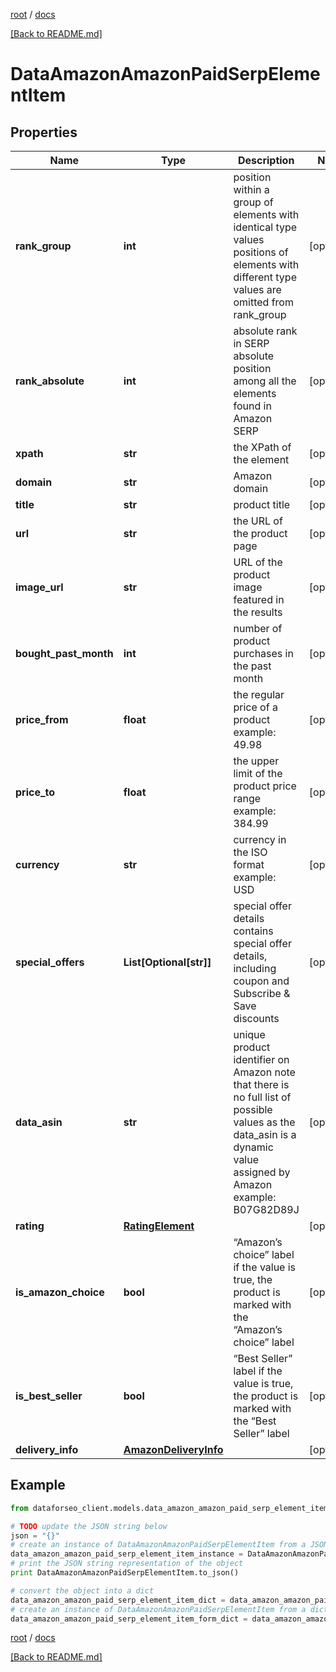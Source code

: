[root](./../ "root") / [docs](./ "docs")

[[Back to README.md]](./../README.md "[Back to README.md]")

# DataAmazonAmazonPaidSerpElementItem

## Properties

Name | Type | Description | Notes
------------ | ------------- | ------------- | -------------
**rank_group** | **int** | position within a group of elements with identical type values positions of elements with different type values are omitted from rank_group | [optional]
**rank_absolute** | **int** | absolute rank in SERP absolute position among all the elements found in Amazon SERP | [optional]
**xpath** | **str** | the XPath of the element | [optional]
**domain** | **str** | Amazon domain | [optional]
**title** | **str** | product title | [optional]
**url** | **str** | the URL of the product page | [optional]
**image_url** | **str** | URL of the product image featured in the results | [optional]
**bought_past_month** | **int** | number of product purchases in the past month | [optional]
**price_from** | **float** | the regular price of a product example: 49.98 | [optional]
**price_to** | **float** | the upper limit of the product price range example: 384.99 | [optional]
**currency** | **str** | currency in the ISO format example: USD | [optional]
**special_offers** | **List[Optional[str]]** | special offer details contains special offer details, including coupon and Subscribe &amp; Save discounts | [optional]
**data_asin** | **str** | unique product identifier on Amazon note that there is no full list of possible values as the data_asin is a dynamic value assigned by Amazon example: B07G82D89J | [optional]
**rating** | [**RatingElement**](RatingElement.md) |  | [optional]
**is_amazon_choice** | **bool** | “Amazon’s choice” label if the value is true, the product is marked with the “Amazon’s choice” label | [optional]
**is_best_seller** | **bool** | “Best Seller” label if the value is true, the product is marked with the “Best Seller” label | [optional]
**delivery_info** | [**AmazonDeliveryInfo**](AmazonDeliveryInfo.md) |  | [optional]

## Example

```python
from dataforseo_client.models.data_amazon_amazon_paid_serp_element_item import DataAmazonAmazonPaidSerpElementItem

# TODO update the JSON string below
json = "{}"
# create an instance of DataAmazonAmazonPaidSerpElementItem from a JSON string
data_amazon_amazon_paid_serp_element_item_instance = DataAmazonAmazonPaidSerpElementItem.from_json(json)
# print the JSON string representation of the object
print DataAmazonAmazonPaidSerpElementItem.to_json()

# convert the object into a dict
data_amazon_amazon_paid_serp_element_item_dict = data_amazon_amazon_paid_serp_element_item_instance.to_dict()
# create an instance of DataAmazonAmazonPaidSerpElementItem from a dict
data_amazon_amazon_paid_serp_element_item_form_dict = data_amazon_amazon_paid_serp_element_item.from_dict(data_amazon_amazon_paid_serp_element_item_dict)
```

  

[root](./../ "root") / [docs](./ "docs")

[[Back to README.md]](./../README.md "[Back to README.md]")